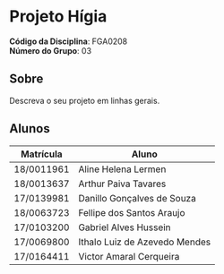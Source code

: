 # Projeto Hígia

**Código da Disciplina**: FGA0208<br>
**Número do Grupo**: 03<br>

## Sobre

Descreva o seu projeto em linhas gerais.

## Alunos

| Matrícula  | Aluno                         |
| ---------- | ----------------------------- |
| 18/0011961 | Aline Helena Lermen           |
| 18/0013637 | Arthur Paiva Tavares          |
| 17/0139981 | Danillo Gonçalves de Souza    |
| 18/0063723 | Fellipe dos Santos Araujo     |
| 17/0103200 | Gabriel Alves Hussein         |
| 17/0069800 | Ithalo Luiz de Azevedo Mendes |
| 17/0164411 | Victor Amaral Cerqueira       |
